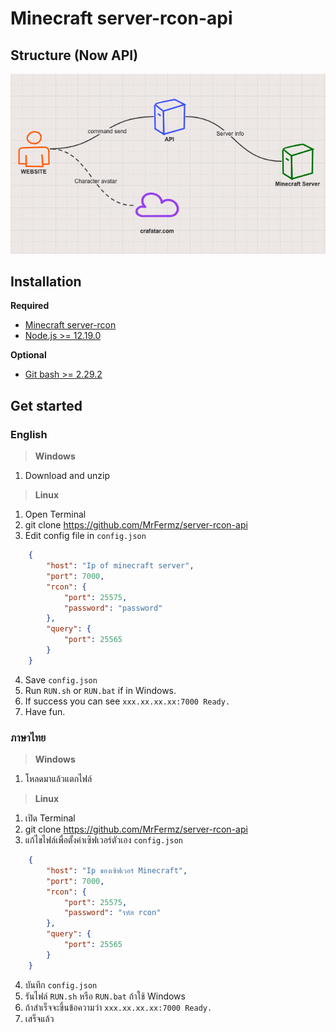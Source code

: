 # Minecraft server-rcon-api

## Structure (Now API)
![alt text](/assets/api-structure.png)

## Installation
**Required**
- [Minecraft server-rcon](https://github.com/MrFermz/server-rcon)
- [Node.js >= 12.19.0](https://nodejs.org/en/download/)

**Optional**
- [Git bash >= 2.29.2](https://git-scm.com/downloads)

## Get started
### English

>**Windows**
1. Download and unzip

>**Linux**
1. Open Terminal
2. git clone https://github.com/MrFermz/server-rcon-api
3. Edit config file in `config.json`
``` json
    {
        "host": "Ip of minecraft server",
        "port": 7000,
        "rcon": {
            "port": 25575,
            "password": "password"
        },
        "query": {
            "port": 25565
        }
    }
```
4. Save `config.json`
5. Run `RUN.sh` or `RUN.bat` if in Windows.
6. If success you can see `xxx.xx.xx.xx:7000 Ready.`
7. Have fun.

### ภาษาไทย

>**Windows**
1. โหลดมาแล้วแตกไฟล์

>**Linux**
1. เปิด Terminal
2. git clone https://github.com/MrFermz/server-rcon-api
3. แก้ไขไฟล์เพื่อตั้งค่าเซิฟเวอร์ตัวเอง `config.json`
``` json
    {
        "host": "Ip ของเซิฟเวอร์ Minecraft",
        "port": 7000,
        "rcon": {
            "port": 25575,
            "password": "รหัส rcon"
        },
        "query": {
            "port": 25565
        }
    }
```
4. บันทึก `config.json`
5. รันไฟล์ `RUN.sh` หรือ `RUN.bat` ถ้าใช้ Windows
6. ถ้าสำเร็จจะขึ้นข้อความว่า `xxx.xx.xx.xx:7000 Ready.`
7. เสร็จแล้ว

